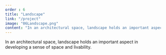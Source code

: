 ```yaml
---
order : 6
title: "Landscape"
link: "/project"
image: "06Landscape.png"
content: "In an architectural space, landscape holds an important aspect in developing a sense of space and livability."
---
```


In an architectural space, landscape holds an important aspect in developing a sense of space and livability.
